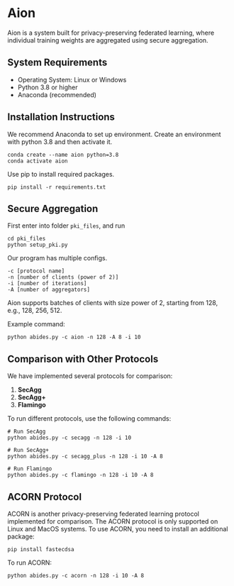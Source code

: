 # Aion

Aion is a system built for privacy-preserving federated learning, where individual training weights are aggregated using secure aggregation. 

## System Requirements

- Operating System: Linux or Windows
- Python 3.8 or higher
- Anaconda (recommended)

## Installation Instructions

We recommend Anaconda to set up environment.
Create an environment with python 3.8 and then activate it.

```
conda create --name aion python=3.8
conda activate aion
```

Use pip to install required packages.

```
pip install -r requirements.txt
```


## **Secure Aggregation**

First enter into folder `pki_files`, and run
```
cd pki_files
python setup_pki.py
```

Our program has multiple configs.

```
-c [protocol name] 
-n [number of clients (power of 2)]
-i [number of iterations] 
-A [number of aggregators]
```
Aion supports batches of clients with size power of 2, starting from 128,
e.g., 128, 256, 512.

Example command:
```
python abides.py -c aion -n 128 -A 8 -i 10 
```

## **Comparison with Other Protocols**

We have implemented several protocols for comparison:

1. **SecAgg**
2. **SecAgg+**
3. **Flamingo**

To run different protocols, use the following commands:

```
# Run SecAgg
python abides.py -c secagg -n 128 -i 10 

# Run SecAgg+
python abides.py -c secagg_plus -n 128 -i 10 -A 8

# Run Flamingo
python abides.py -c flamingo -n 128 -i 10 -A 8
```

## **ACORN Protocol**

ACORN is another privacy-preserving federated learning protocol implemented for comparison. The ACORN protocol is only supported on Linux and MacOS systems. To use ACORN, you need to install an additional package:

```
pip install fastecdsa
```

To run ACORN:
```
python abides.py -c acorn -n 128 -i 10 -A 8
```